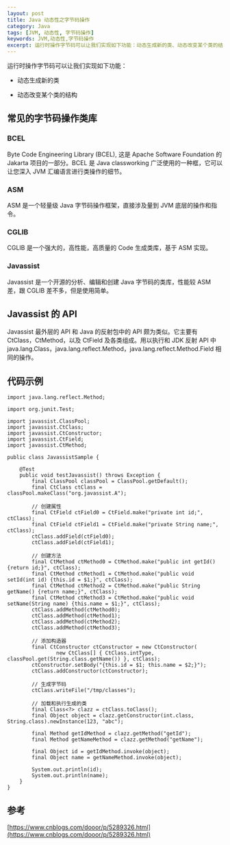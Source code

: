 ```yaml
---
layout: post
title: Java 动态性之字节码操作
category: Java
tags: [JVM, 动态性, 字节码操作]
keywords: JVM,动态性,字节码操作
excerpt: 运行时操作字节码可以让我们实现如下功能：动态生成新的类、动态改变某个类的结构。
---
```


运行时操作字节码可以让我们实现如下功能：

* 动态生成新的类

* 动态改变某个类的结构

## 常见的字节码操作类库

### BCEL

Byte Code Engineering Library (BCEL), 这是 Apache Software Foundation 的 Jakarta 项目的一部分。BCEL 是 Java classworking 广泛使用的一种框，它可以让您深入 JVM 汇编语言进行类操作的细节。

### ASM

ASM 是一个轻量级 Java 字节码操作框架，直接涉及量到 JVM 底层的操作和指令。

### CGLIB

CGLIB 是一个强大的，高性能，高质量的 Code 生成类库，基于 ASM 实现。

### Javassist

Javassist 是一个开源的分析、编辑和创建 Java 字节码的类库，性能较 ASM 差，跟 CGLIB 差不多，但是使用简单。

## Javassist 的 API

Javassist 最外层的 API 和 Java 的反射包中的 API 颇为类似。它主要有 CtClass，CtMethod，以及 CtField 及各类组成。用以执行和 JDK 反射 API 中 java.lang.Class，java.lang.reflect.Method，java.lang.reflect.Method.Field 相同的操作。

## 代码示例

```
import java.lang.reflect.Method;

import org.junit.Test;

import javassist.ClassPool;
import javassist.CtClass;
import javassist.CtConstructor;
import javassist.CtField;
import javassist.CtMethod;

public class JavassistSample {

    @Test
    public void testJavassist() throws Exception {
        final ClassPool classPool = ClassPool.getDefault();
        final CtClass ctClass = classPool.makeClass("org.javassist.A");

        // 创建属性
        final CtField ctField0 = CtField.make("private int id;", ctClass);
        final CtField ctField1 = CtField.make("private String name;", ctClass);
        ctClass.addField(ctField0);
        ctClass.addField(ctField1);

        // 创建方法
        final CtMethod ctMethod0 = CtMethod.make("public int getId() {return id;}", ctClass);
        final CtMethod ctMethod1 = CtMethod.make("public void setId(int id) {this.id = $1;}", ctClass);
        final CtMethod ctMethod2 = CtMethod.make("public String getName() {return name;}", ctClass);
        final CtMethod ctMethod3 = CtMethod.make("public void setName(String name) {this.name = $1;}", ctClass);
        ctClass.addMethod(ctMethod0);
        ctClass.addMethod(ctMethod1);
        ctClass.addMethod(ctMethod2);
        ctClass.addMethod(ctMethod3);

        // 添加构造器
        final CtConstructor ctConstructor = new CtConstructor(
                new CtClass[] { CtClass.intType, classPool.get(String.class.getName()) }, ctClass);
        ctConstructor.setBody("{this.id = $1; this.name = $2;}");
        ctClass.addConstructor(ctConstructor);

        // 生成字节码
        ctClass.writeFile("/tmp/classes");

        // 加载和执行生成的类
        final Class<?> clazz = ctClass.toClass();
        final Object object = clazz.getConstructor(int.class, String.class).newInstance(123, "abc");

        final Method getIdMethod = clazz.getMethod("getId");
        final Method getNameMethod = clazz.getMethod("getName");

        final Object id = getIdMethod.invoke(object);
        final Object name = getNameMethod.invoke(object);

        System.out.println(id);
        System.out.println(name);
    }
}
```

## 参考

[https://www.cnblogs.com/dooor/p/5289326.html](https://www.cnblogs.com/dooor/p/5289326.html)
